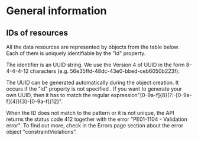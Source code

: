 General information
==

## IDs of resources

All the data resources are represented by objects from the table below. Each of them is uniquely identifiable by the "id" property.

The identifier is an UUID string. We use the Version 4 of UUID in the form 8-4-4-4-12 characters (e.g. 56e35ffd-48dc-43e0-bbed-ceb6050b223f).

The UUID can be generated automatically during the object creation. It occurs if the "id" property is not specified . If you want to generate your own UUID, then it has to match the regular expression"[0-9a-f]{8}(?:-[0-9a-f]{4}){3}-[0-9a-f]{12}".

When the ID does not match to the pattern or it is not unique, the API returns the status code 412 together with the error "PE01-1104 - Validation error". To find out more, check in the Errors page section about the error object "constraintViolations".
